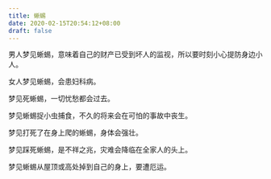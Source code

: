 ```yaml
---
title: 蜥蜴
date: 2020-02-15T20:54:12+08:00
draft: false
---
```


男人梦见蜥蜴，意味着自己的财产已受到坏人的监视，所以要时刻小心提防身边小人。

女人梦见蜥蜴，会患妇科病。

梦见死蜥蜴，一切忧愁都会过去。

梦见蜥蜴捉小虫捕食，不久的将来会在可怕的事故中丧生。

梦见打死了在身上爬的蜥蜴，身体会强壮。

梦见踩死蜥蜴，是不祥之兆，灾难会降临在全家人的头上。

梦见蜥蜴从屋顶或高处掉到自己的身上，要遭厄运。